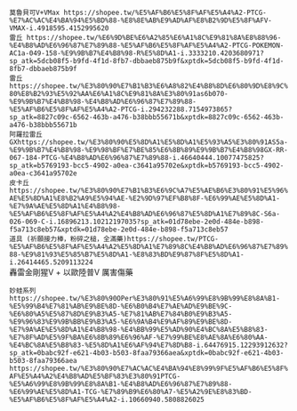 ```莫魯貝可V+VMax https://shopee.tw/%E5%AF%B6%E5%8F%AF%E5%A4%A2-PTCG-%E7%AC%AC%E4%BA%94%E5%BD%88-%E8%8E%AB%E9%AD%AF%E8%B2%9D%E5%8F%AFV-VMAX-i.4918595.4152995620	```   
```雷丘 https://shopee.tw/%E6%9D%BE%E6%A2%85%E6%A1%8C%E9%81%8A%E8%88%96-%E4%B8%AD%E6%96%87%E7%89%88-%E5%AF%B6%E5%8F%AF%E5%A4%A2-PTCG-POKEMON-AC1a-049-158-%E9%9B%B7%E4%B8%98-R%E5%8D%A1-i.3333210.4203680971?sp_atk=5dcb08f5-b9fd-4f1d-8fb7-dbbaeb875b9f&xptdk=5dcb08f5-b9fd-4f1d-8fb7-dbbaeb875b9f```  
```雷丘 https://shopee.tw/%E3%80%90%E7%B1%B3%E6%A8%82%E4%B8%8D%E6%80%9D%E8%9C%80%E8%B2%93%E5%92%AA%E6%A1%8C%E9%81%8A%E3%80%91as6b070-%E9%9B%B7%E4%B8%98-%E4%B8%AD%E6%96%87%E7%89%88-%E5%AF%B6%E5%8F%AF%E5%A4%A2-PTCG-i.294232288.7154973865?sp_atk=8827c09c-6562-463b-a476-b38bbb55671b&xptdk=8827c09c-6562-463b-a476-b38bbb55671b```  
```阿羅拉雷丘 GXhttps://shopee.tw/%E3%80%90%E5%8D%A1%E5%8D%A1%E5%93%A5%E3%80%91AS5a-%E9%9B%B7%E4%B8%98-%E9%98%BF%E7%BE%85%E6%8B%89%E9%9B%B7%E4%B8%98GX-RR-067-184-PTCG-%E4%B8%AD%E6%96%87%E7%89%88-i.46640444.10077475825?sp_atk=b5769193-bcc5-4902-a0ea-c3641a95702e&xptdk=b5769193-bcc5-4902-a0ea-c3641a95702e```  
```皮卡丘  https://shopee.tw/%E3%80%90%E7%B1%B3%E6%9C%A7%E5%AE%B6%E3%80%91%E5%96%AE%E5%8D%A1%E8%B2%A9%E5%94%AE-%E2%9D%97%EF%B8%8F-%E6%99%AE%E5%8D%A1-%E7%9A%AE%E5%8D%A1%E4%B8%98-%E5%AF%B6%E5%8F%AF%E5%A4%A2%E4%B8%AD%E6%96%87%E5%8D%A1%E7%89%8C-S6a-026-069-C-i.16896213.10212197035?sp_atk=01d78ebe-2e0d-484e-b898-f5a713c8eb57&xptdk=01d78ebe-2e0d-484e-b898-f5a713c8eb57```  
```道具 (祈願接力棒，粉碎之槌，全滿藥)https://shopee.tw/PTCG-%E5%AF%B6%E5%8F%AF%E5%A4%A2%E5%8D%A1%E7%89%8C%E4%B8%AD%E6%96%87%E7%89%88-%E9%81%93%E5%85%B7%E5%8D%A1-%E8%83%BD%E9%87%8F%E5%8D%A1-i.26414465.5209113224```  
轟雷金剛猩V + 以歐陸普V
厲害傷藥  

``` 妙蛙系列 https://shopee.tw/%E3%80%90OPer%E3%80%91%E5%A6%99%E8%9B%99%E8%8A%B1-%E5%99%B4%E7%81%AB%E9%BE%8D-%E6%B0%B4%E7%AE%AD%E9%BE%9C-%E6%80%A5%E5%87%8D%E9%B3%A5-%E7%81%AB%E7%84%B0%E9%B3%A5-%E9%96%83%E9%9B%BB%E9%B3%A5-%E6%9A%B4%E9%AF%89%E9%BE%8D-%E7%9A%AE%E5%8D%A1%E4%B8%98-%E4%BB%99%E5%AD%90%E4%BC%8A%E5%B8%83-%E7%8F%AD%E5%9F%BA%E6%8B%89%E6%96%AF-%E7%99%BE%E8%AE%8A%E6%80%AA-%E4%BC%8A%E5%B8%83-%E5%8D%A1%E6%AF%94%E7%8D%B8-i.64476915.12293912632?sp_atk=0babc92f-e621-4b03-b503-8faa79366aea&xptdk=0babc92f-e621-4b03-b503-8faa79366aea ``` 
```https://shopee.tw/%E3%80%90%E7%AC%AC%E4%BA%94%E8%99%9F%E5%AF%B6%E5%8F%AF%E5%A4%A2%E4%B8%AD%E5%BF%83%E3%80%91PTCG-%E5%A6%99%E8%9B%99%E8%8A%B1-%E4%B8%AD%E6%96%87%E7%89%88-%E6%99%AE%E5%8D%A1-TCG-%E7%89%B9%E6%80%A7-%E5%A2%9E%E8%83%BD-%E5%AF%B6%E5%8F%AF%E5%A4%A2-i.10660940.5808826025```

